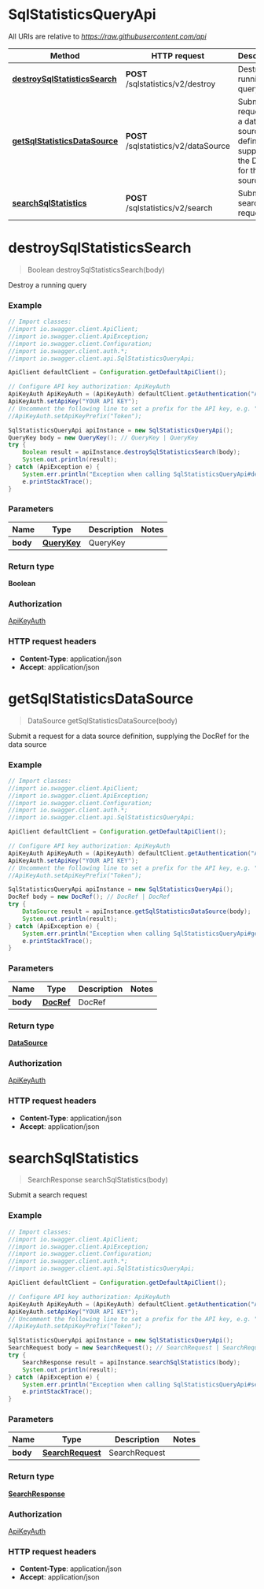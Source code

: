 # SqlStatisticsQueryApi

All URIs are relative to *https://raw.githubusercontent.com/api*

Method | HTTP request | Description
------------- | ------------- | -------------
[**destroySqlStatisticsSearch**](SqlStatisticsQueryApi.md#destroySqlStatisticsSearch) | **POST** /sqlstatistics/v2/destroy | Destroy a running query
[**getSqlStatisticsDataSource**](SqlStatisticsQueryApi.md#getSqlStatisticsDataSource) | **POST** /sqlstatistics/v2/dataSource | Submit a request for a data source definition, supplying the DocRef for the data source
[**searchSqlStatistics**](SqlStatisticsQueryApi.md#searchSqlStatistics) | **POST** /sqlstatistics/v2/search | Submit a search request

<a name="destroySqlStatisticsSearch"></a>
# **destroySqlStatisticsSearch**
> Boolean destroySqlStatisticsSearch(body)

Destroy a running query

### Example
```java
// Import classes:
//import io.swagger.client.ApiClient;
//import io.swagger.client.ApiException;
//import io.swagger.client.Configuration;
//import io.swagger.client.auth.*;
//import io.swagger.client.api.SqlStatisticsQueryApi;

ApiClient defaultClient = Configuration.getDefaultApiClient();

// Configure API key authorization: ApiKeyAuth
ApiKeyAuth ApiKeyAuth = (ApiKeyAuth) defaultClient.getAuthentication("ApiKeyAuth");
ApiKeyAuth.setApiKey("YOUR API KEY");
// Uncomment the following line to set a prefix for the API key, e.g. "Token" (defaults to null)
//ApiKeyAuth.setApiKeyPrefix("Token");

SqlStatisticsQueryApi apiInstance = new SqlStatisticsQueryApi();
QueryKey body = new QueryKey(); // QueryKey | QueryKey
try {
    Boolean result = apiInstance.destroySqlStatisticsSearch(body);
    System.out.println(result);
} catch (ApiException e) {
    System.err.println("Exception when calling SqlStatisticsQueryApi#destroySqlStatisticsSearch");
    e.printStackTrace();
}
```

### Parameters

Name | Type | Description  | Notes
------------- | ------------- | ------------- | -------------
 **body** | [**QueryKey**](QueryKey.md)| QueryKey |

### Return type

**Boolean**

### Authorization

[ApiKeyAuth](../README.md#ApiKeyAuth)

### HTTP request headers

 - **Content-Type**: application/json
 - **Accept**: application/json

<a name="getSqlStatisticsDataSource"></a>
# **getSqlStatisticsDataSource**
> DataSource getSqlStatisticsDataSource(body)

Submit a request for a data source definition, supplying the DocRef for the data source

### Example
```java
// Import classes:
//import io.swagger.client.ApiClient;
//import io.swagger.client.ApiException;
//import io.swagger.client.Configuration;
//import io.swagger.client.auth.*;
//import io.swagger.client.api.SqlStatisticsQueryApi;

ApiClient defaultClient = Configuration.getDefaultApiClient();

// Configure API key authorization: ApiKeyAuth
ApiKeyAuth ApiKeyAuth = (ApiKeyAuth) defaultClient.getAuthentication("ApiKeyAuth");
ApiKeyAuth.setApiKey("YOUR API KEY");
// Uncomment the following line to set a prefix for the API key, e.g. "Token" (defaults to null)
//ApiKeyAuth.setApiKeyPrefix("Token");

SqlStatisticsQueryApi apiInstance = new SqlStatisticsQueryApi();
DocRef body = new DocRef(); // DocRef | DocRef
try {
    DataSource result = apiInstance.getSqlStatisticsDataSource(body);
    System.out.println(result);
} catch (ApiException e) {
    System.err.println("Exception when calling SqlStatisticsQueryApi#getSqlStatisticsDataSource");
    e.printStackTrace();
}
```

### Parameters

Name | Type | Description  | Notes
------------- | ------------- | ------------- | -------------
 **body** | [**DocRef**](DocRef.md)| DocRef |

### Return type

[**DataSource**](DataSource.md)

### Authorization

[ApiKeyAuth](../README.md#ApiKeyAuth)

### HTTP request headers

 - **Content-Type**: application/json
 - **Accept**: application/json

<a name="searchSqlStatistics"></a>
# **searchSqlStatistics**
> SearchResponse searchSqlStatistics(body)

Submit a search request

### Example
```java
// Import classes:
//import io.swagger.client.ApiClient;
//import io.swagger.client.ApiException;
//import io.swagger.client.Configuration;
//import io.swagger.client.auth.*;
//import io.swagger.client.api.SqlStatisticsQueryApi;

ApiClient defaultClient = Configuration.getDefaultApiClient();

// Configure API key authorization: ApiKeyAuth
ApiKeyAuth ApiKeyAuth = (ApiKeyAuth) defaultClient.getAuthentication("ApiKeyAuth");
ApiKeyAuth.setApiKey("YOUR API KEY");
// Uncomment the following line to set a prefix for the API key, e.g. "Token" (defaults to null)
//ApiKeyAuth.setApiKeyPrefix("Token");

SqlStatisticsQueryApi apiInstance = new SqlStatisticsQueryApi();
SearchRequest body = new SearchRequest(); // SearchRequest | SearchRequest
try {
    SearchResponse result = apiInstance.searchSqlStatistics(body);
    System.out.println(result);
} catch (ApiException e) {
    System.err.println("Exception when calling SqlStatisticsQueryApi#searchSqlStatistics");
    e.printStackTrace();
}
```

### Parameters

Name | Type | Description  | Notes
------------- | ------------- | ------------- | -------------
 **body** | [**SearchRequest**](SearchRequest.md)| SearchRequest |

### Return type

[**SearchResponse**](SearchResponse.md)

### Authorization

[ApiKeyAuth](../README.md#ApiKeyAuth)

### HTTP request headers

 - **Content-Type**: application/json
 - **Accept**: application/json

